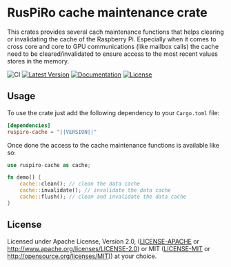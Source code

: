 # RusPiRo cache maintenance crate

This crates provides several cach maintenance functions that helps clearing or invalidating the cache of the Raspberry Pi.
Especially when it comes to cross core and core to GPU communications (like mailbox calls) the cache need to be cleared/invalidated
to ensure access to the most recent values stores in the memory.

![CI](https://github.com/RusPiRo/ruspiro-cache/workflows/CI/badge.svg?branch=development)
[![Latest Version](https://img.shields.io/crates/v/ruspiro-cache.svg)](https://crates.io/crates/ruspiro-cache)
[![Documentation](https://docs.rs/ruspiro-cache/badge.svg)](https://docs.rs/ruspiro-cache)
[![License](https://img.shields.io/crates/l/ruspiro-cache.svg)](https://github.com/RusPiRo/ruspiro-cache#license)

## Usage

To use the crate just add the following dependency to your ``Cargo.toml`` file:

```toml
[dependencies]
ruspiro-cache = "||VERSION||"
```

Once done the access to the cache maintenance functions is available like so:

```rust
use ruspiro-cache as cache;

fn demo() {
    cache::clean(); // clean the data cache
    cache::invalidate(); // invalidate the data cache
    cache::flush(); // clean and invalidate the data cache
}
```

## License

Licensed under Apache License, Version 2.0, ([LICENSE-APACHE](LICENSE-APACHE) or http://www.apache.org/licenses/LICENSE-2.0) or MIT ([LICENSE-MIT](LICENSE-MIT) or http://opensource.org/licenses/MIT)) at your choice.
